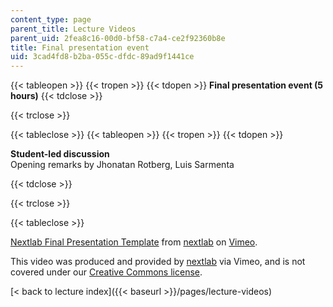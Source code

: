 ```yaml
---
content_type: page
parent_title: Lecture Videos
parent_uid: 2fea8c16-00d0-bf58-c7a4-ce2f92360b8e
title: Final presentation event
uid: 3cad4fd8-b2ba-055c-dfdc-89ad9f1441ce
---
```


{{< tableopen >}}
{{< tropen >}}
{{< tdopen >}}
**Final presentation event (5 hours)**
{{< tdclose >}}

{{< trclose >}}

{{< tableclose >}}
{{< tableopen >}}
{{< tropen >}}
{{< tdopen >}}


**Student-led discussion**  
Opening remarks by Jhonatan Rotberg, Luis Sarmenta


{{< tdclose >}}

{{< trclose >}}

{{< tableclose >}}

[Nextlab Final Presentation Template](https://vimeo.com/3300649) from [nextlab](https://vimeo.com/nextlab) on [Vimeo](https://vimeo.com).

This video was produced and provided by [nextlab](http://vimeo.com/nextlab) via Vimeo, and is not covered under our [Creative Commons license](/terms/#cc).

[< back to lecture index]({{< baseurl >}}/pages/lecture-videos)